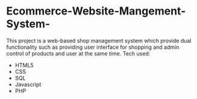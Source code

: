 # Ecommerce-Website-Mangement-System-
This project is a web-based shop management system which provide dual functionality such as providing user interface for shopping and admin control of products and user at the 
same time.
Tech used:
- HTML5
- CSS
- SQL
- Javascript
- PHP


